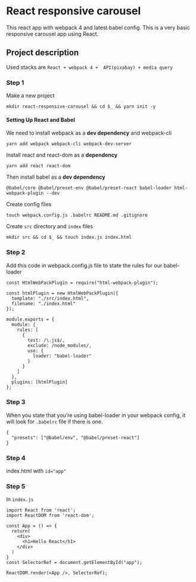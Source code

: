 # React responsive carousel

This react app with webpack 4 and latest babel config. This is a very basic responsive carousel app using React.

## Project description
Used stacks are ```React + webpack 4 +  API(pixabay) + media query```

### Step 1
Make a new project 

```
mkdir react-responsive-carousel && cd $_ && yarn init -y
```

#### Setting Up React and Babel

We need to install webpack as a **dev dependency** and webpack-cli

```
yarn add webpack webpack-cli webpack-dev-server
```

Install react and react-dom as a **dependency**

```
yarn add react react-dom
```

Then install babel as a **dev dependency**

``` 
@babel/core @babel/preset-env @babel/preset-react babel-loader html-webpack-plugin --dev
```  

Create config files

```
touch webpack.config.js .babelrc README.md .gitignore
```

Create `src` directory and `index` files

 ```
 mkdir src && cd $_ && touch index.js index.html
 ```

### Step 2

Add this code in webpack.config.js file to state the rules for our babel-loader

```
const HtmlWebPackPlugin = require("html-webpack-plugin");

const htmlPlugin = new HtmlWebPackPlugin({
  template: "./src/index.html",
  filename: "./index.html"
});

module.exports = {
  module: {
    rules: [
      {
        test: /\.js$/,
        exclude: /node_modules/,
        use: {
          loader: "babel-loader"
        }
      }
    ]
  },
  plugins: [htmlPlugin]
};
```

### Step 3

When you state that you’re using babel-loader in your webpack config, it will look for ```.babelrc``` file if there is one.

```
{
  "presets": ["@babel/env", "@babel/preset-react"]
}
```

### Step 4
index.html with ```id="app"```

### Step 5
In ```index.js```

```
import React from 'react';
import ReactDOM from 'react-dom';

const App = () => {
  return(
    <div>
      <h1>Hello React</h1>
    </div>
  )
}
const SelectorRef = document.getElementById("app");

ReactDOM.render(<App />, SelectorRef);
```